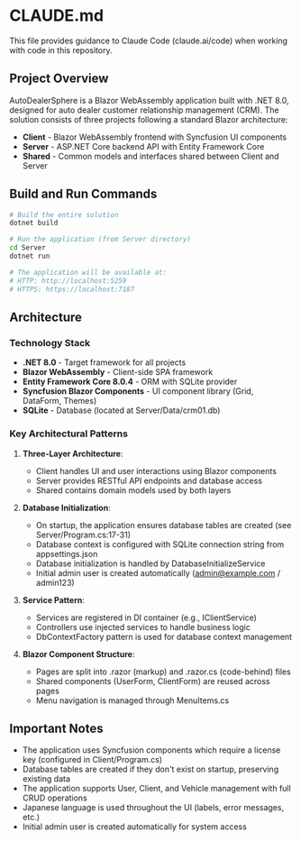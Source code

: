 # CLAUDE.md

This file provides guidance to Claude Code (claude.ai/code) when working with code in this repository.

## Project Overview

AutoDealerSphere is a Blazor WebAssembly application built with .NET 8.0, designed for auto dealer customer relationship management (CRM). The solution consists of three projects following a standard Blazor architecture:

- **Client** - Blazor WebAssembly frontend with Syncfusion UI components
- **Server** - ASP.NET Core backend API with Entity Framework Core
- **Shared** - Common models and interfaces shared between Client and Server

## Build and Run Commands

```bash
# Build the entire solution
dotnet build

# Run the application (from Server directory)
cd Server
dotnet run

# The application will be available at:
# HTTP: http://localhost:5259
# HTTPS: https://localhost:7187
```

## Architecture

### Technology Stack
- **.NET 8.0** - Target framework for all projects
- **Blazor WebAssembly** - Client-side SPA framework
- **Entity Framework Core 8.0.4** - ORM with SQLite provider
- **Syncfusion Blazor Components** - UI component library (Grid, DataForm, Themes)
- **SQLite** - Database (located at Server/Data/crm01.db)

### Key Architectural Patterns

1. **Three-Layer Architecture**:
   - Client handles UI and user interactions using Blazor components
   - Server provides RESTful API endpoints and database access
   - Shared contains domain models used by both layers

2. **Database Initialization**:
   - On startup, the application ensures database tables are created (see Server/Program.cs:17-31)
   - Database context is configured with SQLite connection string from appsettings.json
   - Database initialization is handled by DatabaseInitializeService
   - Initial admin user is created automatically (admin@example.com / admin123)

3. **Service Pattern**:
   - Services are registered in DI container (e.g., IClientService)
   - Controllers use injected services to handle business logic
   - DbContextFactory pattern is used for database context management

4. **Blazor Component Structure**:
   - Pages are split into .razor (markup) and .razor.cs (code-behind) files
   - Shared components (UserForm, ClientForm) are reused across pages
   - Menu navigation is managed through MenuItems.cs

## Important Notes

- The application uses Syncfusion components which require a license key (configured in Client/Program.cs)
- Database tables are created if they don't exist on startup, preserving existing data
- The application supports User, Client, and Vehicle management with full CRUD operations
- Japanese language is used throughout the UI (labels, error messages, etc.)
- Initial admin user is created automatically for system access